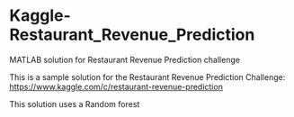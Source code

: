 # Kaggle-Restaurant_Revenue_Prediction
MATLAB solution for Restaurant Revenue Prediction challenge

This is a sample solution for the Restaurant Revenue Prediction Challenge:
https://www.kaggle.com/c/restaurant-revenue-prediction

This solution uses a Random forest
